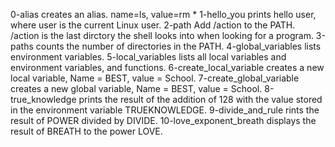 0-alias creates an alias. name=ls, value=rm *
1-hello_you prints hello user, where user is the current Linux user.
2-path Add /action to the PATH. /action is the last dirctory the shell looks into when looking for a program.
3-paths counts the number of directories in the PATH.
4-global_variables lists environment variables.
5-local_variables lists all local variables and environment variables, and functions.
6-create_local_variable creates a new local variable, Name = BEST, value = School.
7-create_global_variable creates a new global variable, Name = BEST, value = School.
8-true_knowledge prints the result of the addition of 128 with the value stored in the environment variable TRUEKNOWLEDGE.
9-divide_and_rule rints the result of POWER divided by DIVIDE.
10-love_exponent_breath displays the result of BREATH to the power LOVE.
